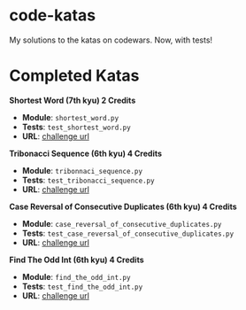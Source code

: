 # code-katas
My solutions to the katas on codewars. Now, with tests!

# Completed Katas
**Shortest Word (7th kyu) 2 Credits** 

- **Module**: `shortest_word.py`
- **Tests**: `test_shortest_word.py`
- **URL**: [challenge url](https://www.codewars.com/kata/shortest-word/train/python)

**Tribonacci Sequence (6th kyu) 4 Credits**

- **Module**: `tribonnaci_sequence.py`
- **Tests**: `test_tribonacci_sequence.py`
- **URL**: [challenge url](https://www.codewars.com/kata/tribonacci-sequence/train/python)

**Case Reversal of Consecutive Duplicates (6th kyu) 4 Credits**

- **Module**: `case_reversal_of_consecutive_duplicates.py`
- **Tests**: `test_case_reversal_of_consecutive_duplicates.py`
- **URL**: [challenge url](https://www.codewars.com/kata/case-reversal-of-consecutive-duplicates/train/python)

**Find The Odd Int (6th kyu) 4 Credits**

- **Module**: `find_the_odd_int.py`
- **Tests**: `test_find_the_odd_int.py`
- **URL**: [challenge url](https://www.codewars.com/kata/find-the-odd-int/train/python)
